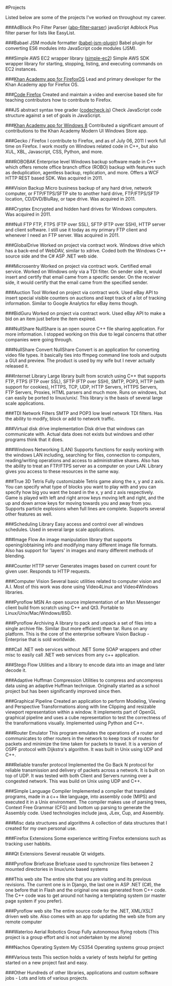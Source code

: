 #Projects

Listed below are some of the projects I've worked on throughout my career.

###AdBlock Pro Filter Parser ([abp-filter-parser](https://www.npmjs.com/package/abp-filter-parser))
javaScript Adblock Plus filter parser for lists like EasyList.

###Babael JSM module formatter ([babel-jsm-plugin](https://www.npmjs.com/package/babel-jsm-plugin))
Babel plugin for converting ES6 modules into JavaScript code modules (JSM).

###Simple AWS EC2 wrapper library ([simple-ec2](https://www.npmjs.com/package/simple-ec2))
Simple AWS SDK wrapper library for starting, stopping, listing, and executing commands on EC2 instances.

###[Khan Academy app for FirefoxOS](https://github.com/bbondy/khan-academy-fxos)
Lead and primary developer for the Khan Academy app for Firefox OS.

###[Code Firefox](https://github.com/bbondy/codefirefox)
Created and maintain a video and exercise based site for teaching contributors how to contribute to Firefox.

###JS abstract syntax tree grader ([codecheck.js](https://github.com/bbondy/codecheckjs))
Check JavaScript code structure against a set of goals in JavaScript.

###[Khan Academy app for Windows 8](https://github.com/Khan/khan-windows)
Contributed a significant amount of contributions to the Khan Academy Modern UI Windows Store app.

###Gecko / Firefox
I contribute to Firefox, and as of July 06, 2011 I work full time on Firefox. I work mostly on Windows related code in C++, but also XUL, XBL, Javascript, CSS, Python, and more.

###ROBOBAK
Enterprise level Windows backup software made in C++ which offers remote office branch office (ROBO) backup with features such as deduplication, agentless backup, replication, and more. Offers a WCF HTTP REST based SDK. Was acquired in 2011.

###Vision Backup
Micro business backup of any hard drive, network computer, or FTP/FTPS/SFTP site to another hard drive, FTP/FTPS/SFTP location, CD/DVD/BluRay, or tape drive. Was acquired in 2011.

###Cryptex
Encrypted and hidden hard drives for Windows computers. Was acquired in 2011.

###Null FTP
FTP, FTPS (FTP over SSL), SFTP (FTP over SSH), HTTP server and client software. I still use it today as my primary FTP client and whenever I need an FTP server. Was acquired in 2011.

###GlobalDrive
Worked on project via contract work. Windows drive which has a back-end of WebDAV, similar to xdrive. Coded both the Windows C++ source side and the C# ASP .NET web side.

###Microsentry
Worked on project via contract work. Certified email service. Worked on Windows only via a TDI filter. On sender side it, would insert and certify that email came from a specific sender. On the receiver side, it would certify that the email came from the specified sender.

###Auction Tool
Worked on project via contract work. Used eBay API to insert special visible counters on auctions and kept track of a lot of tracking information. Similar to Google Analytics for eBay items though.

###BidGuru
Worked on project via contract work. Used eBay API to make a bid on an item just before the item expired.

###NullShare
NullShare is an open source C++ file sharing application. For more information. I stopped working on this due to legal concerns that other companies were going through.

###NullShare Convert
NullShare Convert is an application for converting video file types. It basically ties into ffmpeg command line tools and outputs a GUI and preview. The product is used by my wife but I never actually released it.

###Internet Library
Large library built from scratch using C++ that supports FTP, FTPS (FTP over SSL), SFTP (FTP over SSH), SMTP, POP3, HTTP (with support for cookies), HTTPS, TCP, UDP, HTTP Servers, HTTPS Servers, FTP Servers, Proxies, HTML parsers and much more. Runs on windows, but can easily be ported to linux/unix/. This library is the basis of several large scale applications.

###TDI Network Filters
SMTP and POP3 low level network TDI filters. Has the ability to modify, block or add to network traffic.

###Virtual disk drive implementation
Disk drive that windows can communicate with. Actual data does not exists but windows and other programs think that it does.

###Windows Networking (LAN)
Supports functions for easily working with the windows LAN including, searching for files, connection to computers, reading/writing operations and access to administrative shares. Also has the ability to treat an FTP/FTPS server as a computer on your LAN. Library gives you access to these resources in the same way.

###True 3D Tetris
Fully customizable Tetris game along the x, y and z axis. You can specify what type of blocks you want to play with and you can specify how big you want the board in the x, y and z axis respectively. Game is played with left and right arrow keys moving left and right, and the up and down arrow keys for moving towards you and away from you. Supports particle explosions when full lines are complete. Supports several other features as well.

###Scheduling Library
Easy access and control over all windows schedules. Used in several large scale applications.

###Image Flow
An image manipulation library that supports opening/obtaining info and modifying many different image file formats. Also has support for 'layers' in images and many different methods of blending.

###Counter HTTP server
Generates images based on current count for given user. Responds to HTTP requests.

###Computer Vision
Several basic utilities related to computer vision and A.I. Most of this work was done using Video4Linux and Video4Windows libraries.

###Pyroflow MSN
An open source implementation of an Msn Messenger client build from scratch using C++ and Qt3. Portable to Linux/Unix/Mac/Windows/BSD.

###Pyroflow Archiving
A library to pack and unpack a set of files into a single archive file. Similar (but more efficient) then tar. Runs on any platform. This is the core of the enterprise software Vision Backup - Enterprise that is sold worldwide.

###Call .NET web services without .NET
Some SOAP wrappers and other misc to easily call .NET web services from any c++ application.

###Stego Flow
Utilities and a library to encode data into an image and later decode it.

###Adaptive Huffman Compression
Utilities to compress and uncompress data using an adaptive Huffman technique. Originally started as a school project but has been significantly improved since then.

###Graphical Pipeline
Created an application to perform Modeling, Viewing and Perspective Transformations along with line Clipping and resizable viewport representation within a window. It implements part of OpenGL graphical pipeline and uses a cube representation to test the correctness of the transformations visually. Implemented using Python and C++.

###Router Emulator
This program emulates the operations of a router and communicates to other routers in the network to keep track of routes for packets and minimize the time taken for packets to travel. It is a version of OSPF protocol with Dijkstra's algorithm. It was built in Unix using UDP and C++.

###Reliable transfer protocol
Implemented the Go Back N protocol for reliable transmission and delivery of packets across a network. It is built on top of UDP. It was tested with both Client and Servers running over a congested network. This was build on Unix using UDP and C++.

###Simple Language Compiler
Implemented a compiler that translated programs, made in a c++ like language, into assembly code (MIPS) and executed it in a Unix environment. The compiler makes use of parsing trees, Context Free Grammar (CFG) and bottom up parsing to generate the Assembly code. Used technologies include java, JLex, Cup, and Assembly.

###Misc data structures and algorithms
A collection of data structures that I created for my own personal use.

###Firefox Extensions
Some experience writting Firefox extensions such as tracking user habbits.

###Qt Extensions
Several reusable Qt widgets.

###Pyroflow Briefcase
Briefcase used to synchronize files between 2 mounted directories in linux/unix based systems

###This web site
The entire site that you are visiting and its previous revisions. The current one is in Django, the last one in ASP .NET (C#), the one before that in Flash and the original one was generated from C++ code. The C++ code was to get around not having a templating system (or master page system if you prefer).

###Pyroflow web site
The entire source code for the .NET, XML/XSLT driven web site. Also comes with an app for updating the web site from any remote computer

###Waterloo Aerial Robotics Group
Fully autonomous flying robots (This project is a group effort and is not undertaken by me alone)

###Nachos Operating System
My CS354 Operating systems group project

###Various tests
This section holds a variety of tests helpful for getting started on a new project fast and easy.

###Other
Hundreds of other libraries, applications and custom software jobs - Lots and lots of various projects.

